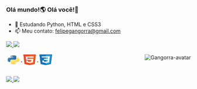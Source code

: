 ### Olá mundo!🌎 Olá você!👋
- 🌱 Estudando Python, HTML e CSS3
- 📫 Meu contato: felipegangorra@gmail.com
<div>
  <a href="https://github.com/Gangorra">
  <img height="170em" width: 100% src="https://github-readme-stats.vercel.app/api?username=Gangorra&show_icons=true&theme=tokyonight&include_all_commits=true&count_private=true"/>
  <img height="170em" width: 100% src="https://github-readme-stats.vercel.app/api/top-langs/?username=Gangorra&layout=compact&langs_count=7&theme=tokyonight"/>
</div>
  
<div style="display: inline_block"><br>
  <img align="center" alt="Gangorra-Python" height="30" width="40" src="https://raw.githubusercontent.com/devicons/devicon/master/icons/python/python-original.svg">
  <img align="center" alt="Gangorra-HTML" height="30" width="40" src="https://raw.githubusercontent.com/devicons/devicon/master/icons/html5/html5-original.svg">
  <img align="center" alt="Gangorra-CSS" height="30" width="40" src="https://raw.githubusercontent.com/devicons/devicon/master/icons/css3/css3-original.svg">
  <img align="right" alt="Gangorra-avatar" src="https://cdn.discordapp.com/attachments/868299459543592962/883057567490777108/bd73cca2b21148ff459f242f37cb82b6.gif">
</div>
  
##
  
<div>
  <a href="https://instagram.com/felipegangorra" target="_blank"> <img src="https://img.shields.io/badge/-Instagram-%23E4405F?style=for-the-badge&logo=instagram&logoColor=white" target="_blank"> </a>
   <a href = "mailto:felipegangorra@gmail.com"><img src="https://img.shields.io/badge/-Gmail-%23333?style=for-the-badge&logo=gmail&logoColor=white" target="_blank"></a>
</div>
